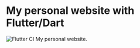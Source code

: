 # My personal website with Flutter/Dart
![Flutter CI](https://github.com/esentis/personal-website-flutter/workflows/Flutter%20CI/badge.svg)
My personal website.

